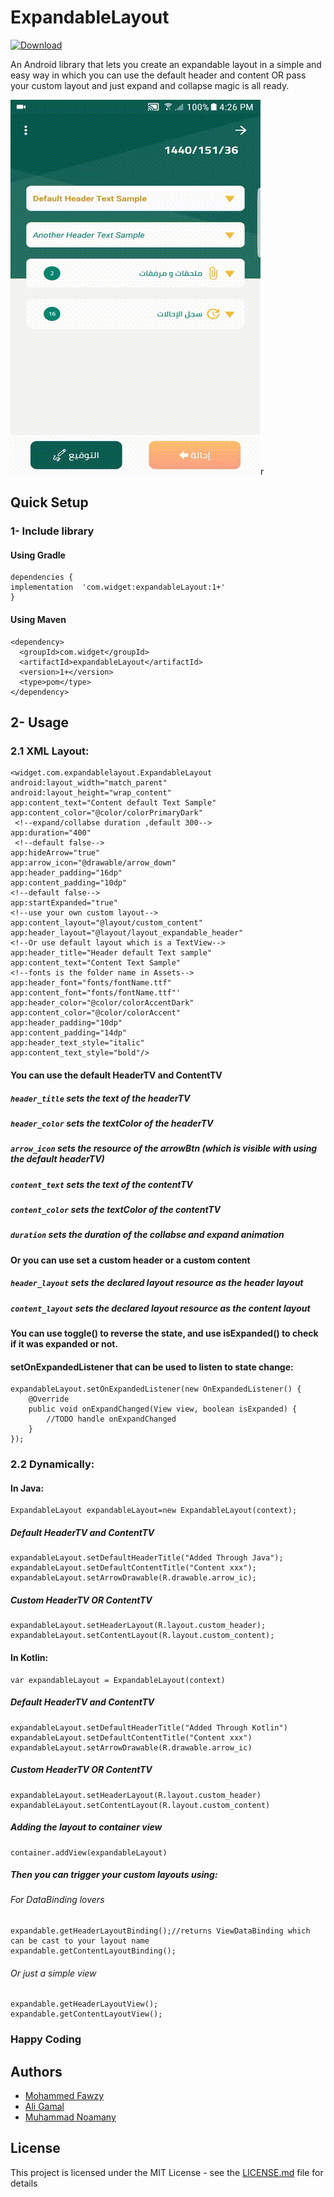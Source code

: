 # ExpandableLayout
[ ![Download](https://api.bintray.com/packages/ma7madfawzy/expandableLayout/com.widget.expandableLayout/images/download.svg) ](https://bintray.com/ma7madfawzy/expandableLayout/com.widget.expandableLayout/_latestVersion)

An Android library that lets you create an expandable layout in a simple and easy way in which you can use the default header and content OR pass your custom layout and just expand and collapse magic is all ready.

![sample](images/Demo2.gif)r

## Quick Setup

### 1- Include library

#### Using Gradle
```
dependencies {
implementation  'com.widget:expandableLayout:1+'
}
```
#### Using Maven
```
<dependency>
  <groupId>com.widget</groupId>
  <artifactId>expandableLayout</artifactId>
  <version>1+</version>
  <type>pom</type>
</dependency>

```
## 2- Usage

### 2.1 XML Layout:

 ```
<widget.com.expandablelayout.ExpandableLayout
 android:layout_width="match_parent"
 android:layout_height="wrap_content"
 app:content_text="Content default Text Sample"
 app:content_color="@color/colorPrimaryDark"
  <!--expand/collabse duration ,default 300-->
 app:duration="400"
  <!--default false-->
 app:hideArrow="true"
 app:arrow_icon="@drawable/arrow_down"
 app:header_padding="16dp"
 app:content_padding="10dp"
 <!--default false-->
 app:startExpanded="true"
 <!--use your own custom layout-->
 app:content_layout="@layout/custom_content"
 app:header_layout="@layout/layout_expandable_header"
 <!--Or use default layout which is a TextView-->
 app:header_title="Header default Text sample"
 app:content_text="Content Text Sample"
 <!--fonts is the folder name in Assets-->
 app:header_font="fonts/fontName.ttf"
 app:content_font="fonts/fontName.ttf"'
 app:header_color="@color/colorAccentDark"
 app:content_color="@color/colorAccent"
 app:header_padding="10dp"
 app:content_padding="14dp"
 app:header_text_style="italic"
 app:content_text_style="bold"/> 

```
#### You can use the default HeaderTV and ContentTV

##### ````header_title```` sets the text of the headerTV 
##### ````header_color```` sets the textColor of the headerTV
##### ````arrow_icon```` sets the resource of the arrowBtn (which is visible with using the default headerTV) 

##### ````content_text````   sets the text of the contentTV
##### ````content_color```` sets the textColor of the contentTV

##### ````duration```` sets the duration of the collabse and expand animation

#### Or you can use set a custom header or a custom content 

##### ````header_layout````   sets the declared layout resource as the header layout
##### ````content_layout```` sets the declared layout resource as the content layout 

#### You can use toggle() to reverse the state, and use isExpanded() to check if it was expanded or not.

#### setOnExpandedListener that can be used to listen to state change:
````
expandableLayout.setOnExpandedListener(new OnExpandedListener() {
    @Override
    public void onExpandChanged(View view, boolean isExpanded) {
        //TODO handle onExpandChanged
    }
});
````

### 2.2 Dynamically:

#### In Java:

````
ExpandableLayout expandableLayout=new ExpandableLayout(context);
````
##### Default HeaderTV and ContentTV
````
expandableLayout.setDefaultHeaderTitle("Added Through Java");
expandableLayout.setDefaultContentTitle("Content xxx");
expandableLayout.setArrowDrawable(R.drawable.arrow_ic);
````

##### Custom HeaderTV OR ContentTV
````
expandableLayout.setHeaderLayout(R.layout.custom_header);
expandableLayout.setContentLayout(R.layout.custom_content);
````
#### In Kotlin:

````
var expandableLayout = ExpandableLayout(context)
````
##### Default HeaderTV and ContentTV
````
expandableLayout.setDefaultHeaderTitle("Added Through Kotlin")
expandableLayout.setDefaultContentTitle("Content xxx")
expandableLayout.setArrowDrawable(R.drawable.arrow_ic)
````

##### Custom HeaderTV OR ContentTV
````
expandableLayout.setHeaderLayout(R.layout.custom_header)
expandableLayout.setContentLayout(R.layout.custom_content)
````
##### Adding the layout to container view
````
container.addView(expandableLayout)
````
##### Then you can trigger your custom layouts using:
###### For DataBinding lovers 
````
expandable.getHeaderLayoutBinding();//returns ViewDataBinding which can be cast to your layout name
expandable.getContentLayoutBinding();
````
###### Or just a simple view
````
expandable.getHeaderLayoutView();
expandable.getContentLayoutView();
````

### Happy Coding

## Authors

* [Mohammed Fawzy](https://github.com/ma7madfawzy)
* [Ali Gamal](https://github.com/DevAliGamal2030)
* [Muhammad Noamany](https://github.com/muhammadnomany25)


## License

This project is licensed under the MIT License - see the [LICENSE.md](LICENSE.md) file for details

